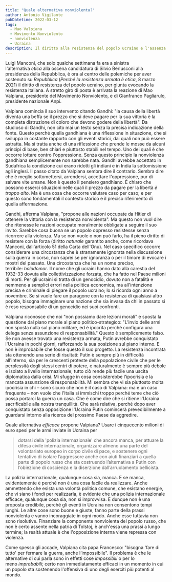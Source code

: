 ```yaml
---
title: "Quale alternativa nonviolenta?"
author: Antonio Vigilante
pubDatetime: 2022-03-12
tags: 
  - Mao Valpiana
  - Movimento Nonviolento
  - nonviolenza
  - Ucraina
description: Il diritto alla resistenza del popolo ucraino e l'assenza di concrete alternative nonviolente.
---
```


Luigi Manconi, che solo qualche settimana fa era a sinistra l'alternativa _etica_ alla oscena candidatura di Silvio Berlusconi alla presidenza della Repubblica, è ora al centro delle polemiche per aver sostenuto su _Repubblica_ (_Perché la resistenza armata è etica_, 8 marzo 2021) il diritto di resistenza del popolo ucraino, per giunta evocando la resistenza italiana. A stretto giro di posta è arrivata la reazione di Mao Valpiana, presidente del Movimento Nonviolento, e di Gianfranco Pagliarulo, presidente nazionale Anpi.

Valpiana comincia il suo intervento citando Gandhi: "la causa della libertà diventa una beffa se il prezzo che si deve pagare per la sua vittoria è la completa distruzione di coloro che devono godere della libertà". Da studioso di Gandhi, non cito mai un testo senza la precisa indicazione della fonte. Questo perché quella gandhiana è una riflessione in situazione, che si sviluppa in costante rapporto con gli eventi storici, dai quali non può essere astratta. Ma si tratta anche di una riflessione che prende le mosse da alcuni principi di base, ben chiari e piuttosto stabili nel tempo. Uno dei quali è che occorre lottare contro l'oppressione. Senza questo principio la nonviolenza gandhiana semplicemente non sarebbe nata. Gandhi avrebbe accettato in Sudafrica la condizione cui erano ridotti gli indiani e in India la sottomissione agli inglesi. Il passo citato da Valpiana sembra dire il contrario. Sembra dire che è meglio sottomettersi, arrendersi, accettare l'oppressione, pur di salvare vite umane. Non è questo il pensiero gandhiano. È chiaro che possono esserci situazioni nelle quali il prezzo da pagare per la libertà _è troppo alto_. Ma è una cosa che occorre valutare caso per caso; e per questo sono fondamentali il contesto storico e il preciso riferimento di quella affermazione.

Gandhi, afferma Valpiana, "propone alle nazioni occupate da Hitler di ottenere la vittoria con la resistenza nonviolenta". Ma questo non vuol dire che ritenesse le nazioni occupate moralmente obbligate a seguire il suo invito. Sarebbe cosa buona se un popolo oppresso resistesse senza ricorrere alla violenza. Ma se non vuole o non può farlo, ha il pieno diritto di resistere con la forza (diritto _naturale_ garantito anche, come ricordava Manconi, dall'articolo 51 della Carta dell'Onu). Nel caso specifico occorre considerare una circostanza che è stranamente ignorata nella discussione sulla guerra in corso, non saprei se per ignoranza o per il timore di evocare i mostri del passato. Una circostanza che ha un nome preciso, terribile: _holodomor_. Il nome che gli ucraini hanno dato alla carestia del 1932-33 dovuta alla collettivizzazione forzata, che ha fatto nel Paese milioni di morti. Per gli ucraini si tratta di un genocidio, dovuto non a fatalità e nemmeno a semplici errori nella politica economica, ma all'intenzione precisa e criminale di piegare il popolo ucraino; lo si ricorda ogni anno a novembre. Se si vuole fare un paragone con la resistenza di qualsiasi altro popolo, bisogna immaginare una nazione che sia invasa da chi in passato si è reso responsabile di un genocidio nei suoi confronti.

Valpiana riconosce che noi "non possiamo dare lezioni morali" e sposta la questione dal piano morale al piano politico-strategico: "L’invio delle armi non sposta nulla sul piano militare, ed è ipocrita perché configura una delega senza assunzione di responsabilità." Questo è semplicemente falso. Se non avesse trovato una resistenza armata, Putin avrebbe conquistato l'Ucraina in pochi giorni, rafforzando la sua posizione sul piano interno. E non è improbabile che fosse questo il suo progetto. La resistenza incontrata sta ottenendo una serie di risultati: Putin è sempre più in difficoltà all'interno, sia per le crescenti proteste della popolazione civile che per le perplessità degli stessi centri di potere, e naturalmente è sempre più debole e isolato a livello internazionale; tutto ciò rende più facile una uscita diplomatica dalla crisi. Mi sfugge in cosa consisterebbe l'ipocrisia e la mancata assunzione di responsabilità. Mi sembra che vi sia piuttosto molta ipocrisia in chi – sono sicuro che non è il caso di Valpiana: ma è un caso frequente – non vuole che l'Italia si immischi troppo perché teme che ciò possa portarci la guerra un casa. Che è come dire che si ritiene l'Ucraina sacrificabile alla nostra tranquillità. Che sarà relativa, perché dopo aver conquistato senza opposizione l'Ucraina Putin comincerà prevedibilmente a guardarsi intorno alla ricerca del prossimo Paese da aggredire.

Quale alternativa _efficace_ propone Valpiana? Usare i cinquecento milioni di euro spesi per le armi inviate in Ucraina per

> dotarsi della 'polizia internazionale' che ancora manca, per attuare la difesa civile internazionale, organizzare almeno una parte del volontariato europeo in corpo civile di pace, e sostenere ogni tentativo di isolare l’aggressore anche con aiuti finanziari a quella parte di popolo russo che sta costruendo l’alternativa a Putin con l’obiezione di coscienza e la diserzione dall’arruolamento bellicista.

La polizia internazionale, qualunque cosa sia, manca. E se manca, evidentemente è perché non è una cosa facile da realizzare. Anche ammettendo che esista una volontà politica comune, che esistano energie, che vi siano i fondi per realizzarla, è evidente che una polizia internazionale efficace, qualunque cosa sia, non si improvvisa. E dunque non è una proposta credibile, perché gli eventi in Ucraina non consentono tempi lunghi. Le altre cose sono buone e giuste, fanno parte della prassi nonviolenta e vanno incoraggiate in ogni modo. Anche esse tuttavia non sono risolutive. Finanziare la componente nonviolenta del popolo russo, che non è certo assente nella patria di Tolstoj, è anch'essa una prassi a lungo termine; la realtà attuale è che l'opposizione interna viene repressa con violenza.

Come spesso gli accade, Valpiana cita papa Francesco: "bisogna 'fare di tutto' per fermare la guerra, anche l’impossibile". Il problema è che le alternative di cui parla sono in effetti cose _impossibili_ o per lo meno _improbabili_; certo non immediatamente efficaci in un momento in cui un popolo sta sostenendo l'offensiva di uno degli eserciti più potenti al mondo.
